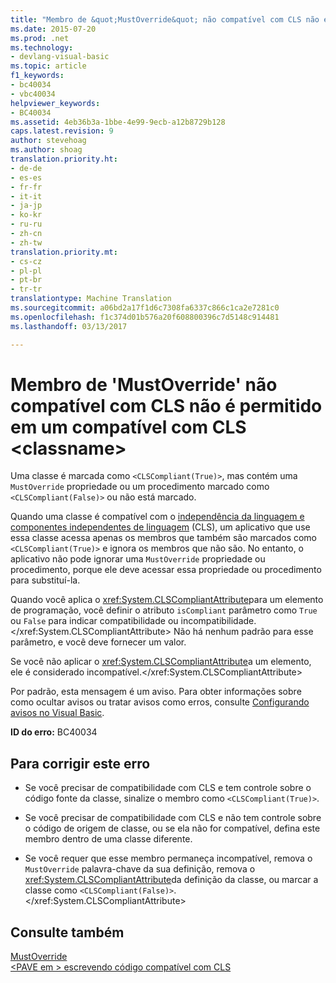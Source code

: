 ```yaml
---
title: "Membro de &quot;MustOverride&quot; não compatível com CLS não é permitido em um compatível com CLS &lt;classname&gt; | Documentos do Microsoft"
ms.date: 2015-07-20
ms.prod: .net
ms.technology:
- devlang-visual-basic
ms.topic: article
f1_keywords:
- bc40034
- vbc40034
helpviewer_keywords:
- BC40034
ms.assetid: 4eb36b3a-1bbe-4e99-9ecb-a12b8729b128
caps.latest.revision: 9
author: stevehoag
ms.author: shoag
translation.priority.ht:
- de-de
- es-es
- fr-fr
- it-it
- ja-jp
- ko-kr
- ru-ru
- zh-cn
- zh-tw
translation.priority.mt:
- cs-cz
- pl-pl
- pt-br
- tr-tr
translationtype: Machine Translation
ms.sourcegitcommit: a06bd2a17f1d6c7308fa6337c866c1ca2e7281c0
ms.openlocfilehash: f1c374d01b576a20f608800396c7d5148c914481
ms.lasthandoff: 03/13/2017

---
```

# <a name="non-cls-compliant-39mustoverride39-member-is-not-allowed-in-a-cls-compliant-ltclassnamegt"></a>Membro de 'MustOverride' não compatível com CLS não é permitido em um compatível com CLS &lt;classname&gt;
Uma classe é marcada como `<CLSCompliant(True)>`, mas contém uma `MustOverride` propriedade ou um procedimento marcado como `<CLSCompliant(False)>` ou não está marcado.  
  
 Quando uma classe é compatível com o [independência da linguagem e componentes independentes de linguagem](https://msdn.microsoft.com/library/12a7a7h3) (CLS), um aplicativo que use essa classe acessa apenas os membros que também são marcados como `<CLSCompliant(True)>` e ignora os membros que não são. No entanto, o aplicativo não pode ignorar uma `MustOverride` propriedade ou procedimento, porque ele deve acessar essa propriedade ou procedimento para substituí-la.  
  
 Quando você aplica o <xref:System.CLSCompliantAttribute>para um elemento de programação, você definir o atributo `isCompliant` parâmetro como `True` ou `False` para indicar compatibilidade ou incompatibilidade.</xref:System.CLSCompliantAttribute> Não há nenhum padrão para esse parâmetro, e você deve fornecer um valor.  
  
 Se você não aplicar o <xref:System.CLSCompliantAttribute>a um elemento, ele é considerado incompatível.</xref:System.CLSCompliantAttribute>  
  
 Por padrão, esta mensagem é um aviso. Para obter informações sobre como ocultar avisos ou tratar avisos como erros, consulte [Configurando avisos no Visual Basic](https://docs.microsoft.com/visualstudio/ide/configuring-warnings-in-visual-basic).  
  
 **ID do erro:** BC40034  
  
## <a name="to-correct-this-error"></a>Para corrigir este erro  
  
-   Se você precisar de compatibilidade com CLS e tem controle sobre o código fonte da classe, sinalize o membro como `<CLSCompliant(True)>`.  
  
-   Se você precisar de compatibilidade com CLS e não tem controle sobre o código de origem de classe, ou se ela não for compatível, defina este membro dentro de uma classe diferente.  
  
-   Se você requer que esse membro permaneça incompatível, remova o `MustOverride` palavra-chave da sua definição, remova o <xref:System.CLSCompliantAttribute>da definição da classe, ou marcar a classe como `<CLSCompliant(False)>`.</xref:System.CLSCompliantAttribute>  
  
## <a name="see-also"></a>Consulte também  
 [MustOverride](../../visual-basic/language-reference/modifiers/mustoverride.md)   
 [\<PAVE em > escrevendo código compatível com CLS](http://msdn.microsoft.com/en-us/4c705105-69a2-4e5e-b24e-0633bc32c7f3)
